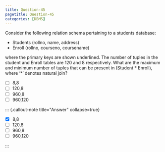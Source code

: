 ```yaml
---
title: Question-45
pagetitle: Question-45
categories: [DBMS]
---
```


Consider the following relation schema pertaining to a students database:

* Students (rollno, name, address)  
* Enroll (rollno, courseno, coursename)

where the primary keys are shown underlined. The number of tuples in the student and Enroll tables are 120 and 8 respectively. What are the maximum and minimum number of tuples that can be present in (Student \* Enroll), where ‘\*’ denotes natural join?

- [ ] 8,8  
- [ ] 120,8  
- [ ] 960,8  
- [ ] 960,120

::: {.callout-note title="Answer" collapse=true}

- [x] 8,8  
- [ ] 120,8  
- [ ] 960,8  
- [ ] 960,120

:::

